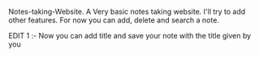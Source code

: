 Notes-taking-Website.
A Very basic notes taking website.
I'll try to add other features.
For now you can add, delete and search a note.

EDIT 1 :-
Now you can add title and save your note with the title given by you
